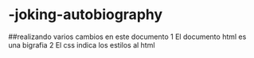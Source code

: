# -joking-autobiography
##realizando varios cambios en este documento
1 El documento html es una bigrafia 
2 El css indica los estilos al html